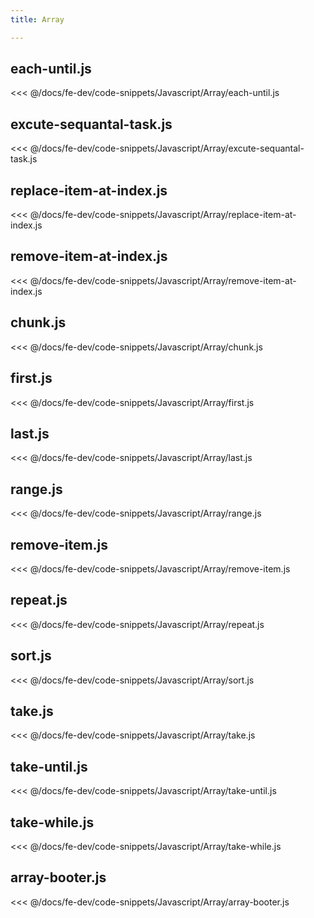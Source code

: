 ```yaml
---
title: Array

---
```


## each-until.js
<<< @/docs/fe-dev/code-snippets/Javascript/Array/each-until.js

## excute-sequantal-task.js
<<< @/docs/fe-dev/code-snippets/Javascript/Array/excute-sequantal-task.js

## replace-item-at-index.js
<<< @/docs/fe-dev/code-snippets/Javascript/Array/replace-item-at-index.js

## remove-item-at-index.js
<<< @/docs/fe-dev/code-snippets/Javascript/Array/remove-item-at-index.js

## chunk.js
<<< @/docs/fe-dev/code-snippets/Javascript/Array/chunk.js

## first.js
<<< @/docs/fe-dev/code-snippets/Javascript/Array/first.js

## last.js
<<< @/docs/fe-dev/code-snippets/Javascript/Array/last.js

## range.js
<<< @/docs/fe-dev/code-snippets/Javascript/Array/range.js

## remove-item.js
<<< @/docs/fe-dev/code-snippets/Javascript/Array/remove-item.js

## repeat.js
<<< @/docs/fe-dev/code-snippets/Javascript/Array/repeat.js

## sort.js
<<< @/docs/fe-dev/code-snippets/Javascript/Array/sort.js

## take.js
<<< @/docs/fe-dev/code-snippets/Javascript/Array/take.js

## take-until.js
<<< @/docs/fe-dev/code-snippets/Javascript/Array/take-until.js

## take-while.js
<<< @/docs/fe-dev/code-snippets/Javascript/Array/take-while.js

## array-booter.js
<<< @/docs/fe-dev/code-snippets/Javascript/Array/array-booter.js
